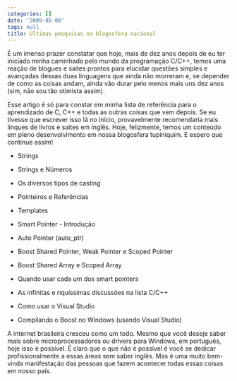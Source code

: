```yaml
---
categories: []
date: '2009-05-08'
tags: null
title: Últimas pesquisas na blogosfera nacional
---
```


É um imenso prazer constatar que hoje, mais de dez anos depois de eu ter iniciado minha caminhada pelo mundo da programação C/C++, temos uma reação de blogues e saites prontos para elucidar questões simples e avançadas dessas duas linguagens que ainda não morreram e, se depender de como as coisas andam, ainda vão durar pelo menos mais uns dez anos (sim, não sou tão otimista assim).

Esse artigo é só para constar em minha lista de referência para o aprendizado de C, C++ e todas as outras coisas que vem depois. Se eu tivesse que escrever isso lá no início, provavelmente recomendaria mais linques de livros e saites em inglês. Hoje, felizmente, temos um conteúdo em pleno desenvolvimento em nossa blogosfera tupiniquim. E espero que continue assim!

  * Strings
  * Strings e Números
  * Os diversos tipos de casting
  * Pointeiros e Referências
  * Templates
  * Smart Pointer - Introdução
  * Auto Pointer (auto_ptr)
  * Boost Shared Pointer, Weak Pointer e Scoped Pointer
  * Boost Shared Array e Scoped Array 
  * Quando usar cada um dos smart pointers
  * As infinitas e riquíssimas discussões na lista C/C++

  * Como usar o Visual Studio
  * Compilando o Boost no Windows (usando Visual Studio)

A internet brasileira cresceu como um todo. Mesmo que você deseje saber mais sobre microprocessadores ou drivers para Windows, em português, hoje isso é possível. É claro que o que não é possível é você se dedicar profissionalmente a essas áreas sem saber inglês. Mas é uma muito bem-vinda manifestação das pessoas que fazem acontecer todas essas coisas em nosso país.